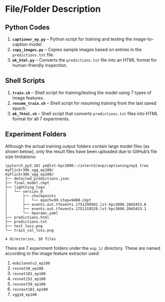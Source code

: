 # File/Folder Description

## Python Codes

1. **`captioner_my.py`** – Python script for training and testing the image-to-caption model.  
2. **`copy_images.py`** – Copies sample images based on entries in the `predictions.txt` file.  
3. **`mk_html.py`** – Converts the `predictions.txt` file into an HTML format for human-friendly inspection.

## Shell Scripts

1. **`train.sh`** – Shell script for training/testing the model using 7 types of image features.  
2. **`resume_train.sh`** – Shell script for resuming training from the last saved epoch.  
3. **`mk_7html.sh`** – Shell script that converts `predictions.txt` files into HTML format for all 7 experiments.

## Experiment Folders

Although the actual training output folders contain large model files (as shown below), only the result files have been uploaded due to GitHub’s file size limitations:

```
(pytorch_py3.10) ye@lst-hpc3090:~/intern3/exp/captioning/my$ tree myFlickr30k_vgg_ep100/
myFlickr30k_vgg_ep100/
├── detailed_predictions.json
├── final_model.ckpt
├── lightning_logs
│   └── version_0
│       ├── checkpoints
│       │   └── epoch=99-step=9400.ckpt
│       ├── events.out.tfevents.1751299502.lst-hpc3090.2045453.0
│       ├── events.out.tfevents.1751318529.lst-hpc3090.2045453.1
│       └── hparams.yaml
├── predictions.html
├── predictions.txt
├── test_loss.png
└── train_val_loss.png

4 directories, 10 files
```

There are 7 experiment folders under the `exp_1/` directory. These are named according to the image feature extractor used:

1. `mobilenetv2_ep100`  
2. `resnet50_ep100`  
3. `resnet101_ep100`  
4. `resnet152_ep100`  
5. `resnext50_ep100`  
6. `resnext101_ep100`  
7. `vgg16_ep100`
